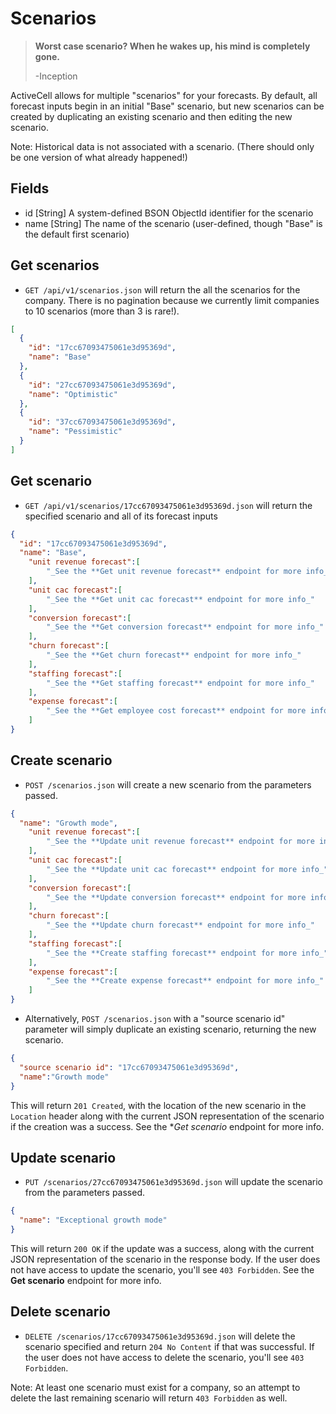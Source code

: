 Scenarios
=========

> **Worst case scenario? When he wakes up, his mind is completely gone.**
>
> -Inception

ActiveCell allows for multiple "scenarios" for your forecasts. By default, all forecast inputs begin in an initial "Base" scenario, but new scenarios can be created by duplicating an existing scenario and then editing the new scenario.

Note: Historical data is not associated with a scenario. (There should only be one version of what already happened!)


Fields
------

* id [String] A system-defined BSON ObjectId identifier for the scenario
* name [String] The name of the scenario (user-defined, though "Base" is the default first scenario)


Get scenarios
------------

* `GET /api/v1/scenarios.json` will return the all the scenarios for the company. There is no pagination because we currently limit companies to 10 scenarios (more than 3 is rare!).

```json
[
  {
    "id": "17cc67093475061e3d95369d",
    "name": "Base"
  },
  {
    "id": "27cc67093475061e3d95369d",
    "name": "Optimistic"
  },
  {
    "id": "37cc67093475061e3d95369d",
    "name": "Pessimistic"
  }
]
```


Get scenario
-----------

* `GET /api/v1/scenarios/17cc67093475061e3d95369d.json` will return the specified scenario and all of its forecast inputs

```json
{
  "id": "17cc67093475061e3d95369d",
  "name": "Base",
	"unit revenue forecast":[
		"_See the **Get unit revenue forecast** endpoint for more info_"
	],
	"unit cac forecast":[
		"_See the **Get unit cac forecast** endpoint for more info_"
	],
	"conversion forecast":[
		"_See the **Get conversion forecast** endpoint for more info_"
	],
	"churn forecast":[
		"_See the **Get churn forecast** endpoint for more info_"
	],
	"staffing forecast":[
		"_See the **Get staffing forecast** endpoint for more info_"
	],
	"expense forecast":[
		"_See the **Get employee cost forecast** endpoint for more info_"
	]
}
```


Create scenario
--------------

* `POST /scenarios.json` will create a new scenario from the parameters passed.

```json
{
  "name": "Growth mode",
	"unit revenue forecast":[
		"_See the **Update unit revenue forecast** endpoint for more info_"
	],
	"unit cac forecast":[
		"_See the **Update unit cac forecast** endpoint for more info_"
	],
	"conversion forecast":[
		"_See the **Update conversion forecast** endpoint for more info_"
	],
	"churn forecast":[
		"_See the **Update churn forecast** endpoint for more info_"
	],
	"staffing forecast":[
		"_See the **Create staffing forecast** endpoint for more info_"
	],
	"expense forecast":[
		"_See the **Create expense forecast** endpoint for more info_"
	]
}
```

* Alternatively, `POST /scenarios.json` with a "source scenario id" parameter will simply duplicate an existing scenario, returning the new scenario.

```json
{
  "source scenario id": "17cc67093475061e3d95369d",
  "name":"Growth mode"
}
```

This will return `201 Created`, with the location of the new scenario in the `Location` header along with the current JSON representation of the scenario if the creation was a success. See the **Get scenario* endpoint for more info.


Update scenario
--------------

* `PUT /scenarios/27cc67093475061e3d95369d.json` will update the scenario from the parameters passed.

```json
{
  "name": "Exceptional growth mode"
}
```

This will return `200 OK` if the update was a success, along with the current JSON representation of the scenario in the response body. If the user does not have access to update the scenario, you'll see `403 Forbidden`. See the **Get scenario** endpoint for more info.


Delete scenario
-------------

* `DELETE /scenarios/17cc67093475061e3d95369d.json` will delete the scenario specified and return `204 No Content` if that was successful. If the user does not have access to delete the scenario, you'll see `403 Forbidden`.

Note: At least one scenario must exist for a company, so an attempt to delete the last remaining scenario will return `403 Forbidden` as well.